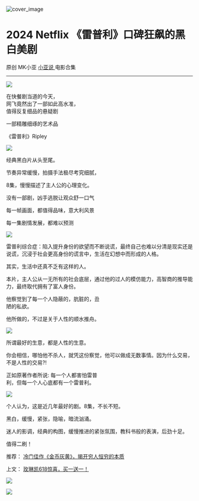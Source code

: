 ![cover_image](https://mmbiz.qpic.cn/mmbiz_jpg/A8SKDch4cJE8icY0eCbs9cVTAHlKfKCHVmlHcwFLsNp6cPwouhoiazRtNibxfick52D3nAdmwA5um0ZBC3jssr85YQ/0?wx_fmt=jpeg)

#  2024 Netflix 《雷普利》口碑狂飙的黑白美剧

原创  MK小亚  [ 小亚说 ](https://mp.weixin.qq.com/mp/appmsgalbum?__biz=MzUxNDAwNTk0MQ==&action=getalbum&album_id=2480908578841772032#wechat_redirect) 电影合集

__ _ _ _ _

  

![](https://mmbiz.qpic.cn/mmbiz_jpg/A8SKDch4cJE8icY0eCbs9cVTAHlKfKCHVHGgI0XCzm5NIVm4kHgpDqF8ZX9DbW2VvHEZSmLAFMSNCwhcBHYdoGg/640?wx_fmt=jpeg)

  

在快餐剧当道的今天，  
网飞竟然出了一部如此高水准，  
值得反复细品的悬疑剧

一部精雕细琢的艺术品

《雷普利》Ripley

  

![](https://mmbiz.qpic.cn/mmbiz_png/A8SKDch4cJE8icY0eCbs9cVTAHlKfKCHV21OicVw4vYnuthvAFic6qLeOucicjNa9k2gbVw0kIkuNzZX0W5T7iazxgw/640?wx_fmt=png&from=appmsg)

  

  

经典黑白片从头至尾。

节奏异常缓慢，拍摄手法极尽考究细腻，

  

8集，慢慢描述了主人公的心理变化。

  
没有一部剧，凶手逃脱让观众舒一口气

  

每一帧画面，都值得品味，意大利风景  

每一集剧情发展，都难以预测

  

![](https://mmbiz.qpic.cn/mmbiz_png/A8SKDch4cJE8icY0eCbs9cVTAHlKfKCHVxWTfd0Kqr6TdVraPlhdLFfOHTRVme8xF7ZP3ic9FlS1kyog2lQhZ39A/640?wx_fmt=png&from=appmsg)

  

  

雷普利综合症：陷入提升身份的欲望而不断说谎，最终自己也难以分清是现实还是说谎，沉浸于社会更高身份的谎言中，生活在幻想中而形成的人格。

  
其实，生活中还真不乏有这样的人。

  
本片，主人公从一无所有的社会底层，通过他的过人的模仿能力，高智商的推导能力，最终取代拥有了富人身份。

  

他察觉到了每一个人隐蔽的，肮脏的，丑  
陋的私欲。

他所做的，不过是关于人性的顺水推舟。

  

![](https://mmbiz.qpic.cn/mmbiz_jpg/A8SKDch4cJE8icY0eCbs9cVTAHlKfKCHVVKBuAblVTQuFmT7aKy00A5fkicPAgrIlyxEh5HCzC1WhCMiaKabGrrOg/640?wx_fmt=jpeg&from=appmsg)

  

  

所谓最好的生意，都是人性的生意。

你会相信，哪怕他不杀人，就凭这份察觉，他可以做成无数事情。因为什么交易，不是人性的交易?!  
  
正如原著作者所说: 每一个人都害怕雷普  
利，但每一个人心底都有一个雷普利。

  

![](https://mmbiz.qpic.cn/mmbiz_png/A8SKDch4cJE8icY0eCbs9cVTAHlKfKCHVZ5RyJPzY3CoIRDo0pO99tdbvKIdg9icODoDYwHKotibvdMa0ce4DP00g/640?wx_fmt=png&from=appmsg)

  

  

个人认为，这是近几年最好的剧。8集，不长不短。

黑白，缓慢，紧张，隐喻，暗流汹涌。

迷人的影调，经典的构图，缓慢推进的紧张氛围，教科书般的表演，后劲十足。

  
值得二刷！

  

推荐： [ 冷门佳作《金币灰黄》，揭开穷人恒穷的本质
](http://mp.weixin.qq.com/s?__biz=MzUxNDAwNTk0MQ==&mid=2247485030&idx=1&sn=67c99dc63d974f62f49ab281059aa1d5&chksm=f94dc8bcce3a41aaa6776d41b30d734dc69290779aa8f7a5a355b89ad6bf9bf78510f7c6b748&scene=21#wechat_redirect)  

上文： [ 玫琳凯618惊喜，买一送一！
](http://mp.weixin.qq.com/s?__biz=MzUxNDAwNTk0MQ==&mid=2247485167&idx=1&sn=f0b100153178bdefff424808a16d95a4&chksm=f94dc835ce3a4123b5b9f58c78da72c42d0ab905fd175c338a988d52b4e11ccef244a9f81099&scene=21#wechat_redirect)

![](https://mmbiz.qpic.cn/mmbiz_gif/b96CibCt70iaZ7Bia3Wm91cEuWhERXfCYjTia9tf7aMjVBNRETSa2NpGjCV6tyNvgCLos8LBgwEgxcwaIw8zdOsG7A/640?wx_fmt=gif)

![](https://mmbiz.qpic.cn/mmbiz_jpg/A8SKDch4cJEicCnqTxiatgGquhIicZ1wJ1Dth5YOOzoYV7U4N3HmiaO0vVAzjOpBVdtF0gnL632Fc7HqiaDmgveQDEw/640?wx_fmt=jpeg)
